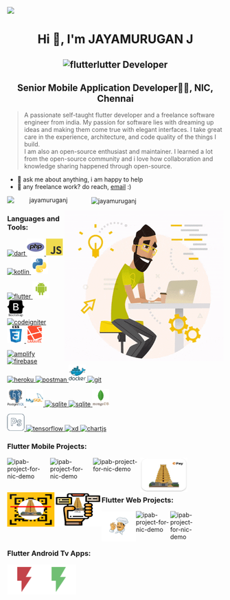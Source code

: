 <p align="left"><a href="https://www.linkedin.com/in/jayamuruganj/" target="_blank"><img src="https://img.shields.io/badge/LinkedIn-blue" width="8%"></a></p>
<h1 align="center">Hi 👋, I'm JAYAMURUGAN J</h1>
<h2 align="center"><img src="https://www.vectorlogo.zone/logos/flutterio/flutterio-icon.svg" alt="flutter" width="40" height="40"/>lutter Developer </h3>
<h2 align="center">Senior Mobile Application Developer👨‍💻, NIC, Chennai</h3>

> A passionate self-taught flutter developer and a freelance software engineer from india. My passion for software lies with dreaming up ideas and making them come true with elegant interfaces. I take great care in the experience, architecture, and code quality of the things I build. <br> I am also an open-source enthusiast and maintainer. I learned a lot from the open-source community and i love how collaboration and knowledge sharing happened through open-source.

<!-- BLOG-POST-LIST:START -->
- 💬 ask me about anything, i am happy to help
- 💼 any freelance work? do reach, [email](mailto:jamu03031996@gmail.com) :)
<!-- BLOG-POST-LIST:END -->

<p align="center"><img align="left" src="https://github-readme-stats.vercel.app/api/top-langs?username=jayamuruganj&show_icons=true&locale=en&layout=compact" alt="jayamuruganj" width="35%" /></p>
<p>&nbsp;&nbsp;&nbsp;&nbsp;&nbsp;<img align="center" src="https://github-readme-stats.vercel.app/api?username=jayamuruganj&show_icons=true&locale=en" alt="jayamuruganj" width="42%" /></p>
<img align="right" alt="GIF" src="https://github.com/JAYAMURUGANJ/JAYAMURUGANJ/blob/main/mygitgif.gif?raw=true"/>
<h3 align="left">Languages and Tools:</h3>
    <p align="left"> 
        <a href="https://dart.dev" target="_blank" rel="noreferrer"> 
            <img src="https://www.vectorlogo.zone/logos/dartlang/dartlang-icon.svg" alt="dart" width="40" height="40"/> 
        </a> 
        <a href="https://www.php.net" target="_blank" rel="noreferrer"> 
            <img src="https://raw.githubusercontent.com/devicons/devicon/master/icons/php/php-original.svg" alt="php" width="40" height="40"/> 
        </a> 
        <a href="https://developer.mozilla.org/en-US/docs/Web/JavaScript" target="_blank" rel="noreferrer"> 
            <img src="https://raw.githubusercontent.com/devicons/devicon/master/icons/javascript/javascript-original.svg" alt="javascript" width="40" height="40"/> 
        </a> 
        <a href="https://kotlinlang.org" target="_blank" rel="noreferrer"> 
            <img src="https://www.vectorlogo.zone/logos/kotlinlang/kotlinlang-icon.svg" alt="kotlin" width="40" height="40"/> 
        </a> 
        <a href="https://www.python.org" target="_blank" rel="noreferrer"> 
            <img src="https://raw.githubusercontent.com/devicons/devicon/master/icons/python/python-original.svg" alt="python" width="40" height="40"/> 
        </a> 
    </p>
    <p align="left">
        <a href="https://flutter.dev" target="_blank" rel="noreferrer"> 
            <img src="https://www.vectorlogo.zone/logos/flutterio/flutterio-icon.svg" alt="flutter" width="40" height="40"/> 
        </a> 
        <a href="https://developer.android.com" target="_blank" rel="noreferrer"> 
            <img src="https://raw.githubusercontent.com/devicons/devicon/master/icons/android/android-original-wordmark.svg" alt="android" width="40" height="40"/> 
        </a> 
        <a href="https://getbootstrap.com" target="_blank" rel="noreferrer"> 
            <img src="https://raw.githubusercontent.com/devicons/devicon/master/icons/bootstrap/bootstrap-plain-wordmark.svg" alt="bootstrap" width="40" height="40"/> 
        </a> 
        <a href="https://codeigniter.com" target="_blank" rel="noreferrer"> 
            <img src="https://cdn.worldvectorlogo.com/logos/codeigniter.svg" alt="codeigniter" width="40" height="40"/> 
        </a> 
        <a href="https://www.w3schools.com/css/" target="_blank" rel="noreferrer"> 
            <img src="https://raw.githubusercontent.com/devicons/devicon/master/icons/css3/css3-original-wordmark.svg" alt="css3" width="40" height="40"/> 
        </a> 
        <a href="https://laravel.com/" target="_blank" rel="noreferrer"> 
            <img src="https://raw.githubusercontent.com/devicons/devicon/master/icons/laravel/laravel-plain-wordmark.svg" alt="laravel" width="40" height="40"/> 
        </a> 
    </p>
    <p align="left">
        <a href="https://aws.amazon.com/amplify/" target="_blank" rel="noreferrer"> 
            <img src="https://docs.amplify.aws/assets/logo-dark.svg" alt="amplify" width="40" height="40"/> 
        </a> 
        <a href="https://firebase.google.com/" target="_blank" rel="noreferrer"> 
            <img src="https://www.vectorlogo.zone/logos/firebase/firebase-icon.svg" alt="firebase" width="40" height="40"/> 
        </a> 
        <a href="https://heroku.com" target="_blank" rel="noreferrer"> 
            <img src="https://www.vectorlogo.zone/logos/heroku/heroku-icon.svg" alt="heroku" width="40" height="40"/> 
        </a> 
        <a href="https://postman.com" target="_blank" rel="noreferrer"> 
            <img src="https://www.vectorlogo.zone/logos/getpostman/getpostman-icon.svg" alt="postman" width="40" height="40"/> 
        </a> 
        <a href="https://www.docker.com/" target="_blank" rel="noreferrer"> 
            <img src="https://raw.githubusercontent.com/devicons/devicon/master/icons/docker/docker-original-wordmark.svg" alt="docker" width="40" height="40"/> 
        </a>
        <a href="https://git-scm.com/" target="_blank" rel="noreferrer"> 
            <img src="https://www.vectorlogo.zone/logos/git-scm/git-scm-icon.svg" alt="git" width="40" height="40"/> 
        </a> 
    </p>
    <p align="left">
        <a href="https://www.postgresql.org" target="_blank" rel="noreferrer"> 
            <img src="https://raw.githubusercontent.com/devicons/devicon/master/icons/postgresql/postgresql-original-wordmark.svg" alt="postgresql" width="40"                  height="40"/> 
        </a>
        <a href="https://www.mysql.com/" target="_blank" rel="noreferrer"> 
            <img src="https://raw.githubusercontent.com/devicons/devicon/master/icons/mysql/mysql-original-wordmark.svg" alt="mysql" width="40" height="40"/> 
        </a> 
        <a href="https://www.sqlite.org/" target="_blank" rel="noreferrer"> 
            <img src="https://www.vectorlogo.zone/logos/sqlite/sqlite-icon.svg" alt="sqlite" width="40" height="40"/> 
        </a> 
        <a href="https://www.hive.org/" target="_blank" rel="noreferrer"> 
            <img src="https://www.vectorlogo.zone/logos/hive/hive-icon.svg" alt="sqlite" width="40" height="40"/> 
        </a> 
        <a href="https://www.mongodb.com/" target="_blank" rel="noreferrer"> 
            <img src="https://raw.githubusercontent.com/devicons/devicon/master/icons/mongodb/mongodb-original-wordmark.svg" alt="mongodb" width="40" height="40"/> 
        </a>
    </p>
    <p align="left">
        <a href="https://www.photoshop.com/en" target="_blank" rel="noreferrer"> 
            <img src="https://raw.githubusercontent.com/devicons/devicon/master/icons/photoshop/photoshop-line.svg" alt="photoshop" width="40" height="40"/> 
        </a>
        <a href="https://www.tensorflow.org" target="_blank" rel="noreferrer"> 
            <img src="https://www.vectorlogo.zone/logos/tensorflow/tensorflow-icon.svg" alt="tensorflow" width="40" height="40"/> 
        </a> 
        <a href="https://www.adobe.com/products/xd.html" target="_blank" rel="noreferrer"> 
            <img src="https://cdn.worldvectorlogo.com/logos/adobe-xd.svg" alt="xd" width="40" height="40"/> 
        </a> 
        <a href="https://www.chartjs.org" target="_blank" rel="noreferrer"> 
            <img src="https://www.chartjs.org/media/logo-title.svg" alt="chartjs" width="40" height="40"/> 
        </a> 
    </p>
    <p align="left">
        <h3 align="left">Flutter Mobile Projects:</h3>
        <a href="https://drive.google.com/file/d/16l5vxzTtSbEXlWhFkrGAXz20C1Yfqd8l/view">
          <img align="left" alt="ipab-project-for-nic-demo" width="100px"
             height="70px"  src="https://www.intepat.com/wp-content/uploads/2017/06/logo-570x298.jpg" />
        </a>
        <a href="https://play.google.com/store/apps/details?id=com.pecs">
          <img align="left" alt="ipab-project-for-nic-demo" width="100px"
             height="70px"  src="https://play-lh.googleusercontent.com/6DXX1aFJPegHhvGS2IVFazpdPKJS7p8jwSsgSce0vneY4BRd5LS8ATg7NBZ687yegWf6=s180-rw" />
        </a>
        <a href="https://play.google.com/store/apps/details?id=com.tnmsc_f">
          <img align="left" alt="ipab-project-for-nic-demo" width="110px"
             height="70px"  src="https://play-lh.googleusercontent.com/r4tEyEKjnvVQK9DAtrHJJFkQj3ayMsOJkeXAvMmKGliAABdTcxji188WoH_WuYE-xw=s180-rw" />
        </a>
        <a href="https://drive.google.com/file/d/1yeXJKfkxkVeNRqpKwQzAZaog2AlraNY4/view">
          <img align="left" alt="ipab-project-for-nic-demo" width="110px"
             height="80px"  src="https://raw.githubusercontent.com/JAYAMURUGANJ/ProjectAssets/main/applogo.png" />
        </a>
        <a href="https://drive.google.com/file/d/1Lpejfl6vzEkIfjrgHsc8oWforJXx1K-D/view?usp=sharing">
          <img align="left" alt="ipab-project-for-nic-demo" width="110px"
             height="80px"  src="https://raw.githubusercontent.com/JAYAMURUGANJ/ProjectAssets/main/qr_verifier.png" />
        </a>
        <a href="https://drive.google.com/file/d/1gP1hmhY9C67v4l43Lgau_upiZE2Fydei/view?usp=share_link">
          <img align="left" alt="ipab-project-for-nic-demo" width="110px"
             height="80px"  src="https://raw.githubusercontent.com/JAYAMURUGANJ/ProjectAssets/main/app_icon.png" />
        </a>
    </p>
    <br>
    <br>
    <p align="left">
        <br>
        <h3 align="left">Flutter Web Projects:</h3>
        <a href="https://jayamuruganj.github.io/web.samayalkurippu/#/">
          <img align="left" alt="ipab-project-for-nic-demo" width="80px"
             height="70px"  src="https://raw.githubusercontent.com/JAYAMURUGANJ/ProjectAssets/main/ic_launcher.png" />
        </a>
        <a href="https://jayamuruganj.github.io/web.sscsr/#/">
          <img align="left" alt="ipab-project-for-nic-demo" width="80px"
             height="70px"  src="https://ssc.nic.in/Content/library/assets/images/ssc-logo.png" />
        </a>
        <a href="https://rtionline.tn.gov.in/sscsr/flutter/web/#/">
          <img align="left" alt="ipab-project-for-nic-demo" width="70px"
             height="70px"  src="https://encrypted-tbn0.gstatic.com/images?q=tbn:ANd9GcT5ZBu5dUBCpMLERvElCy9tCH5Llu0Sg2cucrPJPvyooH5HBU5y1nUkQj_u2Vq1Z-V9bnw&usqp=CAU"              />
        </a>
    </p>
    <br>
    <br>
    <p align="left">
        <br>
        <h3 align="left">Flutter Android Tv Apps:</h3>
        <a href="https://drive.google.com/file/d/1gR3I74OezttY2YZSe0zm_LrdEZeFoomm/view?usp=share_link">
          <img align="left" alt="ipab-project-for-nic-demo" width="80px"
             height="70px"  src="https://raw.githubusercontent.com/JAYAMURUGANJ/ProjectAssets/main/tv_icon.png" />
        </a>
         <a href="https://drive.google.com/file/d/1z0fN9v8BSdmBQ9p8j_Wn7D3e0aoZBvS8/view?usp=share_link">
          <img align="left" alt="ipab-project-for-nic-demo" width="80px"
             height="70px"  src="https://raw.githubusercontent.com/JAYAMURUGANJ/ProjectAssets/main/splash_icon.png" />
        </a>
    </p>

